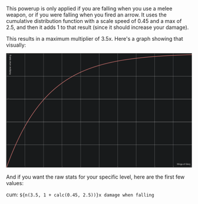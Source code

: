 This powerup is only applied if you are falling when you use a melee weapon, or if you were falling when you fired an arrow. It uses the cumulative distribution function with a scale speed of 0.45 and a max of 2.5, and then it adds 1 to that result (since it should increase your damage).

This results in a maximum multiplier of 3.5x. Here's a graph showing that visually:

[![image]][link]

And if you want the raw stats for your specific level, here are the first few values:

cum: `${n(3.5, 1 + calc(0.45, 2.5))}x damage when falling`

[link]: https://www.desmos.com/calculator/zfypygyxi8
[image]: Images/wings.png